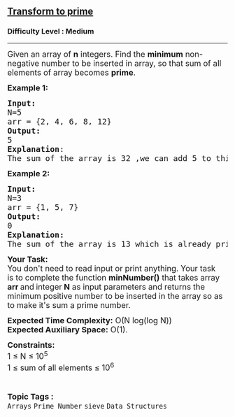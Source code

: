 <h2><a href="https://www.geeksforgeeks.org/problems/transform-to-prime4635/1">Transform to prime</a></h2><h3>Difficulty Level : Medium</h3><hr><div class="problems_problem_content__Xm_eO"><p><span style="font-size: 18px;">Given an array of <strong>n</strong> integers. Find the <strong>minimum</strong> non-negative number to be inserted in array, so that sum of all elements of array becomes <strong>prime</strong>.</span></p>
<p><span style="font-size: 18px;"><strong>Example 1:</strong></span></p>
<pre><span style="font-size: 18px;"><strong>Input:</strong>
N=5
arr = {2, 4, 6, 8, 12}
<strong>Output:</strong>  <br>5
<strong>Explanation</strong>: 
The sum of the array is 32 ,we can add 5 to this to make it 37 which is a prime number.</span>
</pre>
<p><span style="font-size: 18px;"><strong>Example 2:</strong></span></p>
<pre><span style="font-size: 18px;"><strong>Input:
</strong>N=3
arr = {1, 5, 7}
<strong>Output:</strong>  <br>0 
<strong>Explanation:</strong> 
The sum of the array is 13 which is already prime. </span>
</pre>
<p><span style="font-size: 18px;"><strong>Your Task:</strong><br>You don't need to read input or print anything.&nbsp;Your task is&nbsp;to complete the function <strong>minNumber()</strong> that takes array<strong> arr&nbsp;</strong>and<strong> </strong>integer<strong> N</strong> as input&nbsp;parameters and returns the minimum positive number to be inserted in the array so as to make it's sum a prime number.</span></p>
<p><span style="font-size: 18px;"><strong>Expected Time Complexity:</strong> O(N log(log N))<br><strong>Expected Auxiliary Space:</strong> O(1).</span></p>
<p><span style="font-size: 18px;"><strong>Constraints:</strong><br>1 ≤ N ≤ 10<sup>5</sup><br>1&nbsp;</span><span style="font-size: 18px;">≤ sum of all elements </span><span style="font-size: 18px;">≤ 10<sup>6</sup></span></p></div><br><p><span style=font-size:18px><strong>Topic Tags : </strong><br><code>Arrays</code>&nbsp;<code>Prime Number</code>&nbsp;<code>sieve</code>&nbsp;<code>Data Structures</code>&nbsp;